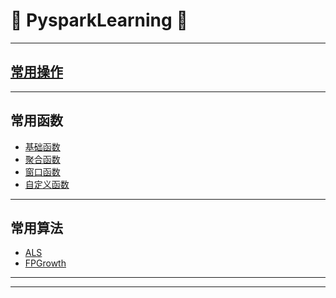 # :rocket: PysparkLearning :facepunch:
---
## [常用操作][0]
---
## 常用函数
- [基础函数][1]
- [聚合函数][2]
- [窗口函数][3]
- [自定义函数][4]
---
## 常用算法
- [ALS][5]
- [FPGrowth][6]
---

















---
[0]: https://github.com/Jie-Yuan/0_BigData/tree/master/3_Pyspark/1_CommonOperation
[1]: https://github.com/Jie-Yuan/3_SpecialModule/blob/master/5_Spark-Hive_UDFs/CommonFunction.md
[2]: http://blog.csdn.net/skywalker_only/article/details/38823387
[3]: https://github.com/Jie-Yuan/3_SpecialModule/blob/master/5_Spark-Hive_UDFs/WindowFunctions.md
[4]: https://github.com/Jie-Yuan/3_SpecialModule/tree/master/5_Spark-Hive_UDFs
[5]: http://nbviewer.jupyter.org/github/Jie-Yuan/0_BigData/blob/master/3_Pyspark/2_PysparkML/ALS.ipynb
[6]: https://github.com/Jie-Yuan/0_BigData/blob/master/3_Pyspark/2_PysparkML/FPGrowth.md
